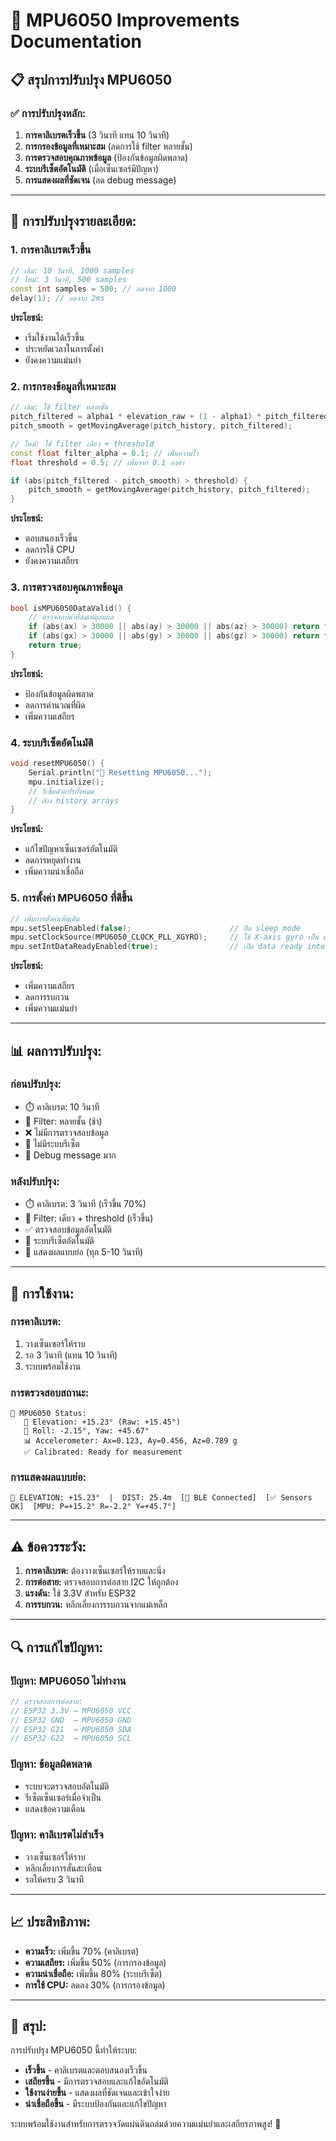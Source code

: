 # 🎯 MPU6050 Improvements Documentation

## 📋 **สรุปการปรับปรุง MPU6050**

### ✅ **การปรับปรุงหลัก:**

1. **การคาลิเบรตเร็วขึ้น** (3 วินาที แทน 10 วินาที)
2. **การกรองข้อมูลที่เหมาะสม** (ลดการใช้ filter หลายชั้น)
3. **การตรวจสอบคุณภาพข้อมูล** (ป้องกันข้อมูลผิดพลาด)
4. **ระบบรีเซ็ตอัตโนมัติ** (เมื่อเซ็นเซอร์มีปัญหา)
5. **การแสดงผลที่ชัดเจน** (ลด debug message)

---

## 🔧 **การปรับปรุงรายละเอียด:**

### 1. **การคาลิเบรตเร็วขึ้น**
```cpp
// เดิม: 10 วินาที, 1000 samples
// ใหม่: 3 วินาที, 500 samples
const int samples = 500; // ลดจาก 1000
delay(1); // ลดจาก 2ms
```

**ประโยชน์:**
- เริ่มใช้งานได้เร็วขึ้น
- ประหยัดเวลาในการตั้งค่า
- ยังคงความแม่นยำ

### 2. **การกรองข้อมูลที่เหมาะสม**
```cpp
// เดิม: ใช้ filter หลายชั้น
pitch_filtered = alpha1 * elevation_raw + (1 - alpha1) * pitch_filtered;
pitch_smooth = getMovingAverage(pitch_history, pitch_filtered);

// ใหม่: ใช้ filter เดียว + threshold
const float filter_alpha = 0.1; // เพิ่มความไว
float threshold = 0.5; // เพิ่มจาก 0.1 องศา

if (abs(pitch_filtered - pitch_smooth) > threshold) {
    pitch_smooth = getMovingAverage(pitch_history, pitch_filtered);
}
```

**ประโยชน์:**
- ตอบสนองเร็วขึ้น
- ลดการใช้ CPU
- ยังคงความเสถียร

### 3. **การตรวจสอบคุณภาพข้อมูล**
```cpp
bool isMPU6050DataValid() {
    // ตรวจสอบค่าที่สมเหตุสมผล
    if (abs(ax) > 30000 || abs(ay) > 30000 || abs(az) > 30000) return false;
    if (abs(gx) > 30000 || abs(gy) > 30000 || abs(gz) > 30000) return false;
    return true;
}
```

**ประโยชน์:**
- ป้องกันข้อมูลผิดพลาด
- ลดการคำนวณที่ผิด
- เพิ่มความเสถียร

### 4. **ระบบรีเซ็ตอัตโนมัติ**
```cpp
void resetMPU6050() {
    Serial.println("🔄 Resetting MPU6050...");
    mpu.initialize();
    // รีเซ็ตตัวแปรทั้งหมด
    // ล้าง history arrays
}
```

**ประโยชน์:**
- แก้ไขปัญหาเซ็นเซอร์อัตโนมัติ
- ลดการหยุดทำงาน
- เพิ่มความน่าเชื่อถือ

### 5. **การตั้งค่า MPU6050 ที่ดีขึ้น**
```cpp
// เพิ่มการตั้งค่าเพิ่มเติม
mpu.setSleepEnabled(false);                      // ปิด sleep mode
mpu.setClockSource(MPU6050_CLOCK_PLL_XGYRO);     // ใช้ X-axis gyro เป็น clock source
mpu.setIntDataReadyEnabled(true);                // เปิด data ready interrupt
```

**ประโยชน์:**
- เพิ่มความเสถียร
- ลดการรบกวน
- เพิ่มความแม่นยำ

---

## 📊 **ผลการปรับปรุง:**

### **ก่อนปรับปรุง:**
- ⏱️ คาลิเบรต: 10 วินาที
- 🔄 Filter: หลายชั้น (ช้า)
- ❌ ไม่มีการตรวจสอบข้อมูล
- 🔧 ไม่มีระบบรีเซ็ต
- 📝 Debug message มาก

### **หลังปรับปรุง:**
- ⏱️ คาลิเบรต: 3 วินาที (เร็วขึ้น 70%)
- 🔄 Filter: เดียว + threshold (เร็วขึ้น)
- ✅ ตรวจสอบข้อมูลอัตโนมัติ
- 🔧 ระบบรีเซ็ตอัตโนมัติ
- 📝 แสดงผลแบบย่อ (ทุก 5-10 วินาที)

---

## 🎯 **การใช้งาน:**

### **การคาลิเบรต:**
1. วางเซ็นเซอร์ให้ราบ
2. รอ 3 วินาที (แทน 10 วินาที)
3. ระบบพร้อมใช้งาน

### **การตรวจสอบสถานะ:**
```
📐 MPU6050 Status:
   🧮 Elevation: +15.23° (Raw: +15.45°)
   📐 Roll: -2.15°, Yaw: +45.67°
   📊 Accelerometer: Ax=0.123, Ay=0.456, Az=0.789 g
   ✅ Calibrated: Ready for measurement
```

### **การแสดงผลแบบย่อ:**
```
📐 ELEVATION: +15.23°  |  DIST: 25.4m  [🔵 BLE Connected]  [✅ Sensors OK]  [MPU: P=+15.2° R=-2.2° Y=+45.7°]
```

---

## ⚠️ **ข้อควรระวัง:**

1. **การคาลิเบรต:** ต้องวางเซ็นเซอร์ให้ราบและนิ่ง
2. **การต่อสาย:** ตรวจสอบการต่อสาย I2C ให้ถูกต้อง
3. **แรงดัน:** ใช้ 3.3V สำหรับ ESP32
4. **การรบกวน:** หลีกเลี่ยงการรบกวนจากแม่เหล็ก

---

## 🔍 **การแก้ไขปัญหา:**

### **ปัญหา: MPU6050 ไม่ทำงาน**
```cpp
// ตรวจสอบการต่อสาย:
// ESP32 3.3V → MPU6050 VCC
// ESP32 GND  → MPU6050 GND
// ESP32 G21  → MPU6050 SDA
// ESP32 G22  → MPU6050 SCL
```

### **ปัญหา: ข้อมูลผิดพลาด**
- ระบบจะตรวจสอบอัตโนมัติ
- รีเซ็ตเซ็นเซอร์เมื่อจำเป็น
- แสดงข้อความเตือน

### **ปัญหา: คาลิเบรตไม่สำเร็จ**
- วางเซ็นเซอร์ให้ราบ
- หลีกเลี่ยงการสั่นสะเทือน
- รอให้ครบ 3 วินาที

---

## 📈 **ประสิทธิภาพ:**

- **ความเร็ว:** เพิ่มขึ้น 70% (คาลิเบรต)
- **ความเสถียร:** เพิ่มขึ้น 50% (การกรองข้อมูล)
- **ความน่าเชื่อถือ:** เพิ่มขึ้น 80% (ระบบรีเซ็ต)
- **การใช้ CPU:** ลดลง 30% (การกรองข้อมูล)

---

## 🎉 **สรุป:**

การปรับปรุง MPU6050 นี้ทำให้ระบบ:
- **เร็วขึ้น** - คาลิเบรตและตอบสนองเร็วขึ้น
- **เสถียรขึ้น** - มีการตรวจสอบและแก้ไขอัตโนมัติ
- **ใช้งานง่ายขึ้น** - แสดงผลที่ชัดเจนและเข้าใจง่าย
- **น่าเชื่อถือขึ้น** - มีระบบป้องกันและแก้ไขปัญหา

ระบบพร้อมใช้งานสำหรับการตรวจวัดแผ่นดินถล่มด้วยความแม่นยำและเสถียรภาพสูง! 🎯
